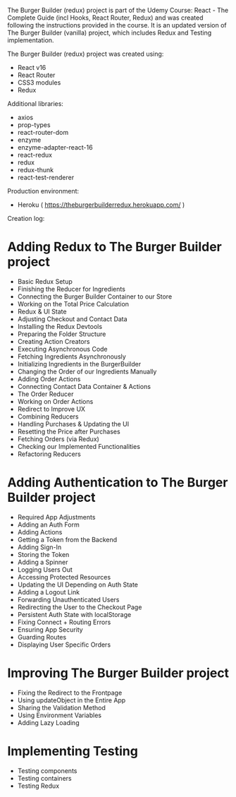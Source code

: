 The Burger Builder (redux) project is part of the Udemy Course: React - The Complete Guide (incl Hooks, React Router, Redux)
and was created following the instructions provided in the course. It is an updated version of The Burger Builder (vanilla) project, which includes Redux and Testing implementation.

The Burger Builder (redux) project was created using:

* React v16
* React Router
* CSS3 modules
* Redux

Additional libraries:

* axios
* prop-types
* react-router-dom
* enzyme
* enzyme-adapter-react-16
* react-redux
* redux
* redux-thunk
* react-test-renderer

Production environment:

* Heroku ( https://theburgerbuilderredux.herokuapp.com/ )

Creation log:

# Adding Redux to The Burger Builder project

* Basic Redux Setup
* Finishing the Reducer for Ingredients
* Connecting the Burger Builder Container to our Store
* Working on the Total Price Calculation
* Redux & UI State
* Adjusting Checkout and Contact Data 
* Installing the Redux Devtools
* Preparing the Folder Structure
* Creating Action Creators
* Executing Asynchronous Code
* Fetching Ingredients Asynchronously
* Initializing Ingredients in the BurgerBuilder
* Changing the Order of our Ingredients Manually
* Adding Order Actions
* Connecting Contact Data Container & Actions
* The Order Reducer
* Working on Order Actions
* Redirect to Improve UX
* Combining Reducers
* Handling Purchases & Updating the UI
* Resetting the Price after Purchases
* Fetching Orders (via Redux)
* Checking our Implemented Functionalities
* Refactoring Reducers

# Adding Authentication to The Burger Builder project

* Required App Adjustments
* Adding an Auth Form
* Adding Actions
* Getting a Token from the Backend
* Adding Sign-In 
* Storing the Token
* Adding a Spinner
* Logging Users Out
* Accessing Protected Resources
* Updating the UI Depending on Auth State
* Adding a Logout Link
* Forwarding Unauthenticated Users 
* Redirecting the User to the Checkout Page
* Persistent Auth State with localStorage
* Fixing Connect + Routing Errors 
* Ensuring App Security 
* Guarding Routes 
* Displaying User Specific Orders 

# Improving The Burger Builder project

* Fixing the Redirect to the Frontpage
* Using updateObject in the Entire App
* Sharing the Validation Method 
* Using Environment Variables
* Adding Lazy Loading 

# Implementing Testing

* Testing components
* Testing containers
* Testing Redux
